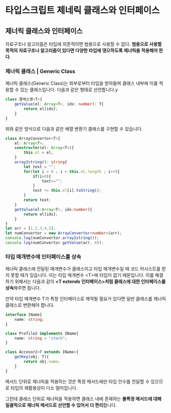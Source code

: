 # 타입스크립트 제네릭 클래스와 인터페이스

## 제너릭 클래스와 인터페이스

 자료구조나 알고리즘은 타입에 의존적이면 범용으로 사용할 수 없다. **범용으로 사용할 목적의 자료구조나 알고리즘이 있다면 다양한 타입에 댕으하도록 제너릭을 적용해야 한다**. 

### 제너릭 클래스 \| Generic Class

 제너릭 클래스\(Generic Class\)는 외부로부터 타입을 받아들여 클래스 내부에 이를 적용할 수 있는 클래스입니다. 다음과 같은 형태로 선언합니다.y

```typescript
class 클래스명<T>{
    getValue(el: Array<T>, idx: number): T{
        return el[idx];
    }
}
```

 위와 같은 방식으로 다음과 같은 배열 변환기 클래스를 구현할 수 있습니다.

```typescript
class ArrayConvertor<T>{
    el: Array<T>;
    constructor(el: Array<T>){
        this.el = el;
    }
    array2string(): string{
        let text = "";
        for(let i = 0 ; i < this.el.length ; i++){
            if(i>0){
                text+="";
            }
            text += this.el[i].toString();
        }
        return text;
    }
    getValue(el:Array<T>, idx:number){
        return el[idx];
    }
}
let arr = [1,2,3,4,5];
let numConvertor = new ArrayConvertor<number>(arr);
console.log(numConvertor.array2string());
console.log(numConvertor.getValue(arr, 0));
```

### 타입 매개변수에 인터페이스를 상속

 제너릭 클래스에 전달된 매개변수가 클래스이고 타입 매개변수일 때 코드 어시스트를 받지 못할 때가 있습니다. 이는 타입 매개변수 &lt;T&gt;에 타입이 없기 때문입니다. 이를 해결하기 위해서는 다음과 같이 **&lt;T extends 인터페이스&gt;처럼 클래스에 대한 인터페이스를 상속**해주면 됩니다. 

만약 타입 매개변수 T가 특정 인터페이스로 제약될 필요가 있다면 일반 클래스를 제너릭 클래스로 변환해야 합니다. 

```typescript
interface IName{
    name: string;
}

class Profile2 implements IName{
    name: string = "stark";
}

class Accesor2<T extends IName>{
    getKey(obj: T){
        return obj.name;
    }
}
```

 메서드 단위로 제너릭을 적용하는 것은 특정 메서드에만 타입 인수를 전달할 수 있으므로 타입의 재활용성이 다소 떨어집니다. 

그런데 클래스 단위로 제너릭을 적용하면 클래스 내에 존재하는 **불특정 메서드에 대해 일괄적으로 제너릭 메서드로 선언할 수 있어서 더 편리**합니다. 

